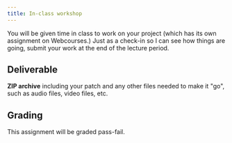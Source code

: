 ```yaml
---
title: In-class workshop
---
```


You will be given time in class to work on your project (which has its own assignment on Webcourses.) Just as a check-in so I can see how things are going, submit your work at the end of the lecture period. 

## Deliverable

**ZIP archive** including your patch and any other files needed to make it "go", such as audio files, video files, etc.

## Grading

This assignment will be graded pass-fail.
